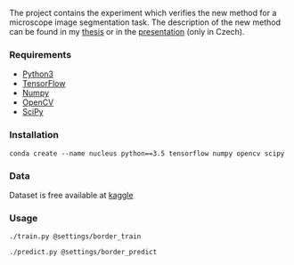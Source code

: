 The project contains the experiment which verifies the new method for a microscope image segmentation task. The description of the new method can be found in my [thesis](jndiplom.pdf) or in the [presentation](jan_novacek_segmentace.pdf) (only in Czech).

### Requirements
- [Python3](https://www.python.org/)
- [TensorFlow](https://www.tensorflow.org/)
- [Numpy](http://www.numpy.org/)
- [OpenCV](https://opencv.org/)
- [SciPy](https://www.scipy.org/)

### Installation
```
conda create --name nucleus python==3.5 tensorflow numpy opencv scipy
```

### Data
Dataset is free available at [kaggle](https://www.kaggle.com/gnovis/nucleus)

### Usage
```
./train.py @settings/border_train
```
```
./predict.py @settings/border_predict
```
